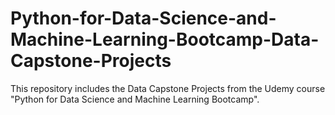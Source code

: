 # Python-for-Data-Science-and-Machine-Learning-Bootcamp-Data-Capstone-Projects
This repository includes the Data Capstone Projects from the Udemy course "Python for Data Science and Machine Learning Bootcamp".
